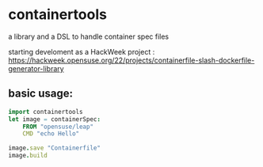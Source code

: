 # containertools
a library and a DSL to handle container spec files

starting develoment as a HackWeek project : https://hackweek.opensuse.org/22/projects/containerfile-slash-dockerfile-generator-library 

## basic usage:

```nim
import containertools
let image = containerSpec:
    FROM "opensuse/leap"
    CMD "echo Hello"

image.save "Containerfile"
image.build  
```

